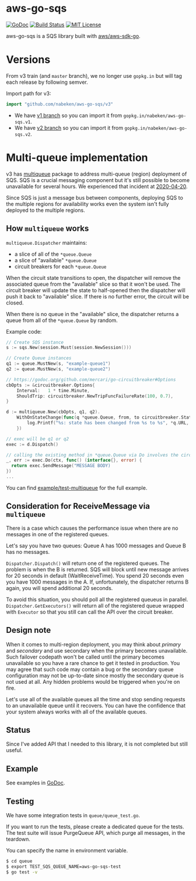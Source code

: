 # aws-go-sqs

[![GoDoc](http://img.shields.io/badge/godoc-reference-blue.svg)](http://godoc.org/github.com/nabeken/aws-go-sqs/queue)
[![Build Status](https://img.shields.io/travis/nabeken/aws-go-sqs/master.svg)](https://travis-ci.org/nabeken/aws-go-sqs)
[![MIT License](http://img.shields.io/badge/license-MIT-blue.svg)](https://github.com/nabeken/aws-go-sqs/blob/master/LICENSE)

aws-go-sqs is a SQS library built with [aws/aws-sdk-go](https://github.com/aws/aws-sdk-go).

# Versions

From v3 train (and `master` branch), we no longer use `gopkg.in` but will tag each release by following semver.

Import path for v3:
```go
import "github.com/nabeken/aws-go-sqs/v3"
```

- We have [v1 branch](https://github.com/nabeken/aws-go-sqs/tree/v1) so you can import it from `gopkg.in/nabeken/aws-go-sqs.v1`.
- We have [v2 branch](https://github.com/nabeken/aws-go-sqs/tree/v2) so you can import it from `gopkg.in/nabeken/aws-go-sqs.v2`.

# Multi-queue implementation

v3 has [multiqueue](multiqueue/) package to address multi-queue (region) deployment of SQS. SQS is a crucial messaging component but it's still possible to become unavailable for several hours. We experienced that incident at [2020-04-20](https://status.aws.amazon.com/rss/sqs-ap-northeast-1.rss).

Since SQS is just a message bus between components, deploying SQS to the multiple regions for availability works even the system isn't fully deployed to the multiple regions.

## How `multiqueue` works

`multiqueue.Dispatcher` maintains:
- a slice of all of the `*queue.Queue`
- a slice of "available" `*queue.Queue`
- circuit breakers for each `*queue.Queue`

When the circuit state transitions to open, the dispatcher will remove the associated queue from the "available" slice so that it won't be used. The circuit breaker will update the state to half-opened then the dispatcher will push it back to "available" slice. If there is no further error, the circuit will be closed.

When there is no queue in the "available" slice, the dispatcher returns a queue from all of the `*queue.Queue` by random.

Example code:
```go
// Create SQS instance
s := sqs.New(session.Must(session.NewSession()))

// Create Queue instances
q1 := queue.MustNew(s, "example-queue1")
q2 := queue.MustNew(s, "example-queue2")

// https://godoc.org/github.com/mercari/go-circuitbreaker#Options
cbOpts := &circuitbreaker.Options{
    Interval:   1 * time.Minute,
    ShouldTrip: circuitbreaker.NewTripFuncFailureRate(100, 0.7),
}

d := multiqueue.New(cbOpts, q1, q2).
    WithOnStateChange(func(q *queue.Queue, from, to circuitbreaker.State) {
        log.Printf("%s: state has been changed from %s to %s", *q.URL, from, to)
    })

// exec will be q1 or q2
exec := d.Dispatch()

// calling the existing method in *queue.Queue via Do involves the circuit breaker
_, err := exec.Do(ctx, func() (interface{}, error) {
  return exec.SendMessage("MESSAGE BODY)
})
...
```

You can find [example/test-multiqueue](example/test-multiqueue) for the full example.

## Consideration for ReceiveMessage via `multiqueue`

There is a case which causes the performance issue when there are no messages in one of the registered queues.

Let's say you have two queues: Queue A has 1000 messages and Queue B has no messages.

`Dispatcher.Dispatch()` will return one of the registered queues. The problem is when the B is returned. SQS will block until new message arrives for 20 seconds in default (WaitReceiveTime). You spend 20 seconds even you have 1000 messages in the A. If, unfortunately, the dispatcher returns B again, you will spend additional 20 seconds.

To avoid this situation, you should poll all the registered queueus in parallel. `Dispatcher.GetExecutors()` will return all of the registered queue wrapped with `Executor` so that you still can call the API over the circuit breaker.

## Design note

When it comes to multi-region deployment, you may think about *primary* and *secondary* and use secondary when the primary becomes unavailable. Such failover codepath won't be called until the primary becomes unavailable so you have a rare chance to get it tested in production. You may agree that such code may contain a bug or the secondary queue configuration may not be up-to-date since mostly the secondary queue is not used at all. Any hidden problems would be triggered when you're on fire.

Let's use all of the available queues all the time and stop sending requests to an unavailable queue until it recovers. You can have the confidence that your system always works with all of the available queues.

## Status

Since I've added API that I needed to this library, it is not completed but still useful.

## Example

See examples in [GoDoc](http://godoc.org/github.com/nabeken/aws-go-sqs/queue#pkg-examples).

## Testing

We have some integration tests in `queue/queue_test.go`.

If you want to run the tests, please create a dedicated queue for the tests. The test suite will issue PurgeQueue API, which purge all messages, in the teardown.

You can specify the name in environment variable.

```sh
$ cd queue
$ export TEST_SQS_QUEUE_NAME=aws-go-sqs-test
$ go test -v
```
